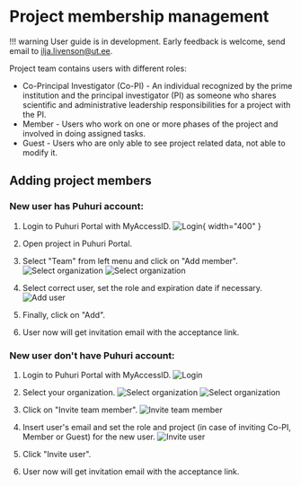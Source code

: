 # Project membership management

!!! warning
    User guide is in development. Early feedback is welcome, send email to ilja.livenson@ut.ee.

Project team contains users with different roles:

- Co-Principal Investigator (Co-PI) - An individual recognized by the prime institution and the principal investigator (PI) as someone who shares scientific and administrative leadership responsibilities for a project with the PI.
- Member - Users who work on one or more phases of the project and involved in doing assigned tasks.
- Guest - Users who are only able to see project related data, not able to modify it.

## Adding project members

### New user has Puhuri account:

1. Login to Puhuri Portal with MyAccessID.
   ![Login](../../assets/Login.PNG){ width="400" }

2. Open project in Puhuri Portal.
3. Select "Team" from left menu and click on "Add member".
   ![Select organization](../../assets/Team.PNG)
   ![Select organization](../../assets/Add%20member.PNG)

4. Select correct user, set the role and expiration date if necessary.
   ![Add user](../../assets/shared_portal_add_member.PNG)

5. Finally, click on "Add".
6. User now will get invitation email with the acceptance link.

### New user don't have Puhuri account:

1. Login to Puhuri Portal with MyAccessID.
   ![Login](../../assets/Login.PNG)

2. Select your organization.
   ![Select organization](../../assets/Select%20workspace.PNG)
   ![Select organization](../../assets/Select%20workspace_1.PNG)

3. Click on "Invite team member". 
   ![Invite team member](../../assets/Organization%20overview.PNG)

4. Insert user's email and set the role and project (in case of inviting Co-PI, Member or Guest) for the new user.
   ![Invite user](../../assets/shared_portal_user_invite.PNG)

5. Click "Invite user".
6. User now will get invitation email with the acceptance link.
